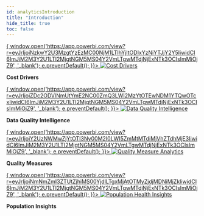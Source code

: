 ```yaml
---
id: analyticsIntroduction
title: "Introduction"
hide_title: true
toc: false
---
```


<div style={{ display: 'flex', justifyContent: 'center', alignItems: 'flex-start', marginTop: '0px', padding: '20px 0', width: '100%' }}>
<div style={{ textAlign: 'center', margin: '10px' }}>
    <a href="#" onClick={(e) => { window.open('https://app.powerbi.com/view?r=eyJrIjoiNzkwY2U3MzgtYzEzMC00NjM1LTlhYjItODIxYzNiYTJjY2Y5IiwidCI6ImJiM2M3Y2U1LTI2MjgtNGM5MS04Y2VmLTgwMTdjNjExNTk3OCIsImMiOjZ9', '_blank'); e.preventDefault(); }}>
      <img src="/img/cost_drivers.png" alt="Cost Drivers" style={{ width: '275px', height: 'auto', cursor: 'pointer' }} />
    </a>
    <p><strong>Cost Drivers</strong></p>
  </div>
  <div style={{ textAlign: 'center', margin: '10px' }}>
    <a href="#" onClick={(e) => { window.open('https://app.powerbi.com/view?r=eyJrIjoiZDc2ODVlNmUtYmE2NC00ZmQ3LWI2MzYtOTEwNDM1YTQwOTcxIiwidCI6ImJiM2M3Y2U1LTI2MjgtNGM5MS04Y2VmLTgwMTdjNjExNTk3OCIsImMiOjZ9', '_blank'); e.preventDefault(); }}>
      <img src="/img/dqi.png" alt="Data Quality Intelligence" style={{ width: '275px', height: 'auto', cursor: 'pointer' }} />
    </a>
    <p><strong>Data Quality Intelligence</strong></p>
  </div>
  <div style={{ textAlign: 'center', margin: '10px' }}>
    <a href="#" onClick={(e) => { window.open('https://app.powerbi.com/view?r=eyJrIjoiY2UzNWMwZjYtOTI3Ny00M2I0LWI5ZmMtMTdiMjVhZTdhMjE3IiwidCI6ImJiM2M3Y2U1LTI2MjgtNGM5MS04Y2VmLTgwMTdjNjExNTk3OCIsImMiOjZ9', '_blank'); e.preventDefault(); }}>
      <img src="/img/quality_measures.png" alt="Quality Measure Analytics" style={{ width: '275px', height: 'auto', cursor: 'pointer' }} />
    </a>
    <p><strong>Quality Measures</strong></p>
  </div>
  <div style={{ textAlign: 'center', margin: '10px' }}>
    <a href="#" onClick={(e) => { window.open('https://app.powerbi.com/view?r=eyJrIjoiNmNmZmI3ZTUtZjhiMS00YjdlLTgxMjAtOTMyZjdjMDNiMjZkIiwidCI6ImJiM2M3Y2U1LTI2MjgtNGM5MS04Y2VmLTgwMTdjNjExNTk3OCIsImMiOjZ9', '_blank'); e.preventDefault(); }}>
      <img src="/img/pop_insights.png" alt="Population Health Insights" style={{ width: '275px', height: 'auto', cursor: 'pointer' }} />
    </a>
    <p><strong>Population Insights</strong></p>
  </div>
</div>
